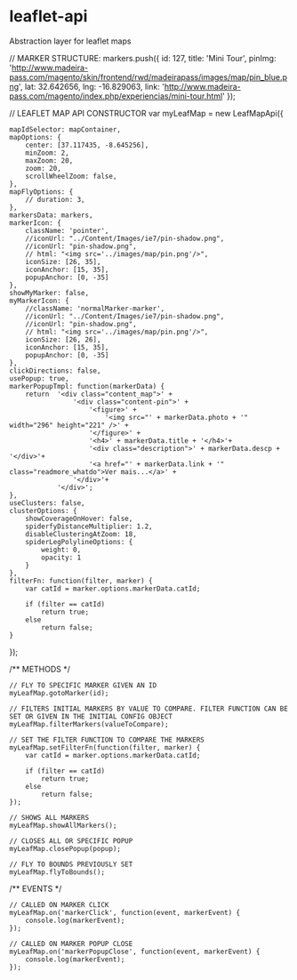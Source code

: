 # leaflet-api
Abstraction layer for leaflet maps



// MARKER STRUCTURE:
markers.push({
	id: 127,
	title: 'Mini Tour',
	pinImg: 'http://www.madeira-pass.com/magento/skin/frontend/rwd/madeirapass/images/map/pin_blue.png',
	lat: 32.642656,
	lng: -16.829063,
	link: 'http://www.madeira-pass.com/magento/index.php/experiencias/mini-tour.html'
});



// LEAFLET MAP API CONSTRUCTOR
var myLeafMap = new LeafMapApi({

	mapIdSelector: mapContainer,
	mapOptions: {
		center: [37.117435, -8.645256],
		minZoom: 2,
		maxZoom: 20,
		zoom: 20,
		scrollWheelZoom: false,
	},
	mapFlyOptions: {
		// duration: 3,
	},
	markersData: markers,
	markerIcon: {
		className: 'pointer',
		//iconUrl: "../Content/Images/ie7/pin-shadow.png",
		//iconUrl: "pin-shadow.png",
		// html: "<img src='../images/map/pin.png'/>",
		iconSize: [26, 35],
		iconAnchor: [15, 35],
		popupAnchor: [0, -35]
	},
	showMyMarker: false,
	myMarkerIcon: {
		//className: 'normalMarker-marker',
		//iconUrl: "../Content/Images/ie7/pin-shadow.png",
		//iconUrl: "pin-shadow.png",
		// html: "<img src='../images/map/pin.png'/>",
		iconSize: [26, 26],
		iconAnchor: [15, 35],
		popupAnchor: [0, -35]
	},
	clickDirections: false,
	usePopup: true,
	markerPopupTmpl: function(markerData) {
		return 	'<div class="content_map">' +
					'<div class="content-pin">' +
						'<figure>' +
							'<img src="' + markerData.photo + '" width="296" height="221" />' +
						'</figure>' +
						'<h4>' + markerData.title + '</h4>'+
						'<div class="description">' + markerData.descp + '</div>'+
						'<a href="' + markerData.link + '" class="readmore_whatdo">Ver mais...</a>' +
					'</div>'+
				'</div>';
	},
	useClusters: false,
	clusterOptions: {
		showCoverageOnHover: false,
		spiderfyDistanceMultiplier: 1.2,
		disableClusteringAtZoom: 18,
		spiderLegPolylineOptions: {
			weight: 0,
			opacity: 1
		}
	},
	filterFn: function(filter, marker) {
		var catId = marker.options.markerData.catId;

		if (filter == catId)
			return true;
		else
			return false;
	}
});


/**
	METHODS
*/

	// FLY TO SPECIFIC MARKER GIVEN AN ID
	myLeafMap.gotoMarker(id);

	// FILTERS INITIAL MARKERS BY VALUE TO COMPARE. FILTER FUNCTION CAN BE SET OR GIVEN IN THE INITIAL CONFIG OBJECT
	myLeafMap.filterMarkers(valueToCompare);

	// SET THE FILTER FUNCTION TO COMPARE THE MARKERS
	myLeafMap.setFilterFn(function(filter, marker) {
		var catId = marker.options.markerData.catId;

		if (filter == catId)
			return true;
		else
			return false;
	});

	// SHOWS ALL MARKERS
	myLeafMap.showAllMarkers();

	// CLOSES ALL OR SPECIFIC POPUP
	myLeafMap.closePopup(popup);

	// FLY TO BOUNDS PREVIOUSLY SET
	myLeafMap.flyToBounds();


/**
	EVENTS
*/

	// CALLED ON MARKER CLICK
	myLeafMap.on('markerClick', function(event, markerEvent) {
		console.log(markerEvent);
	});

	// CALLED ON MARKER POPUP CLOSE
	myLeafMap.on('markerPopupClose', function(event, markerEvent) {
		console.log(markerEvent);
	});
